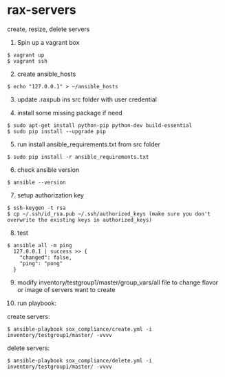 # rax-servers
create, resize, delete servers

1. Spin up a vagrant box
````
$ vagrant up
$ vagrant ssh
````
2. create ansible_hosts
````
$ echo "127.0.0.1" > ~/ansible_hosts
````
3. update .raxpub ins src folder with user credential 

4. install some missing package if need
````
$ sudo apt-get install python-pip python-dev build-essential
$ sudo pip install --upgrade pip
```` 
5. run install ansible_requirements.txt from src folder
````
$ sudo pip install -r ansible_requirements.txt
````
6. check ansible version
````
$ ansible --version
```` 
7. setup authorization key
````
$ ssh-keygen -t rsa
$ cp ~/.ssh/id_rsa.pub ~/.ssh/authorized_keys (make sure you don't overwrite the existing keys in authorized_keys)
````
8. test
````
$ ansible all -m ping
  127.0.0.1 | success >> {
    "changed": false, 
    "ping": "pong"
  }
````
9. modify inventory/testgroup1/master/group_vars/all file to change flavor or image of servers want to create

10. run playbook:

create servers:
````
$ ansible-playbook sox_compliance/create.yml -i inventory/testgroup1/master/ -vvvv
````
delete servers:
````
$ ansible-playbook sox_compliance/delete.yml -i inventory/testgroup1/master/ -vvvv
````
